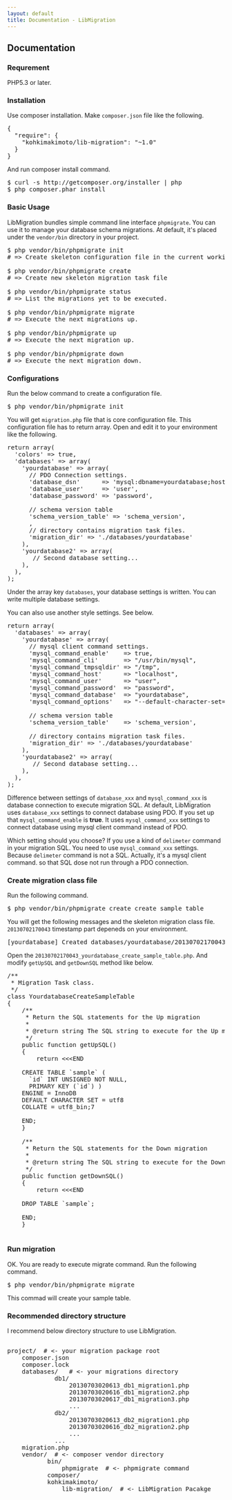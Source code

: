 ```yaml
---
layout: default
title: Documentation - LibMigration
---
```


## Documentation


### Requrement

PHP5.3 or later.


### Installation

Use composer installation. Make `composer.json` file like the following.

<pre class="javascript">
{
  "require": {
    "kohkimakimoto/lib-migration": "~1.0"
  }
}
</pre>

And run composer install command.

<pre class="sh">
$ curl -s http://getcomposer.org/installer | php
$ php composer.phar install
</pre>


### Basic Usage

LibMigration bundles simple command line interface `phpmigrate`.
You can use it to manage your database schema migrations.
At default, it's placed under the `vendor/bin` directory in your project.

<pre class="sh">
$ php vendor/bin/phpmigrate init
# => Create skeleton configuration file in the current working directory.

$ php vendor/bin/phpmigrate create
# => Create new skeleton migration task file

$ php vendor/bin/phpmigrate status
# => List the migrations yet to be executed.

$ php vendor/bin/phpmigrate migrate
# => Execute the next migrations up.

$ php vendor/bin/phpmigrate up
# => Execute the next migration up.

$ php vendor/bin/phpmigrate down
# => Execute the next migration down.
</pre>


### Configurations

Run the below command to create a configuration file.

<pre class="sh">
$ php vendor/bin/phpmigrate init
</pre>

You will get `migration.php` file that is core configuration file.
This configuration file has to return array.
Open and edit it to your environment like the following.

<pre class="php">
return array(
  'colors' => true,
  'databases' => array(
    'yourdatabase' => array(
      // PDO Connection settings.
      'database_dsn'      => 'mysql:dbname=yourdatabase;host=localhost',
      'database_user'     => 'user',
      'database_password' => 'password',

      // schema version table
      'schema_version_table' => 'schema_version',
      ,
      // directory contains migration task files.
      'migration_dir' => './databases/yourdatabase'
    ),
    'yourdatabase2' => array(
       // Second database setting...
    ),
  ),
);
</pre>

Under the array key `databases`, your database settings is written.
You can write multiple database settings.

You can also use another style settings. See below.

<pre class="php">
return array(
  'databases' => array(
    'yourdatabase' => array(
      // mysql client command settings.
      'mysql_command_enable'    => true,
      'mysql_command_cli'       => "/usr/bin/mysql",
      'mysql_command_tmpsqldir' => "/tmp",
      'mysql_command_host'      => "localhost",
      'mysql_command_user'      => "user",
      'mysql_command_password'  => "password",
      'mysql_command_database'  => "yourdatabase",
      'mysql_command_options'   => "--default-character-set=utf8",

      // schema version table
      'schema_version_table'    => 'schema_version',

      // directory contains migration task files.
      'migration_dir' => './databases/yourdatabase'
    ),
    'yourdatabase2' => array(
       // Second database setting...
    ),
  ),
);
</pre>

Difference between settings of `database_xxx` and `mysql_command_xxx` is database connection to execute migration SQL.
At default, LibMigration uses `database_xxx` settings to connect database using PDO.
If you set up that `mysql_command_enable` is **true**.
It uses `mysql_command_xxx` settings to connect database using mysql client command instead of PDO.

Which setting should you choose?
If you use a kind of `delimeter` command in your migration SQL. You need to use `mysql_command_xxx` settings.
Because `delimeter` command is not a SQL. Actually, it's a mysql client command. so that SQL dose not run through a PDO connection.


### Create migration class file

Run the following command.

<pre class="sh">
$ php vendor/bin/phpmigrate create create_sample_table
</pre>

You will get the following messages and the skeleton migration class file.
`20130702170043` timestamp part depeneds on your environment.

<pre class="sh">
[yourdatabase] Created databases/yourdatabase/20130702170043_yourdatabase_create_sample_table.php
</pre>

Open the `20130702170043_yourdatabase_create_sample_table.php`. And modify `getUpSQL` and `getDownSQL` method like below.



<pre class="php">
/**
 * Migration Task class.
 */
class YourdatabaseCreateSampleTable
{
    /**
     * Return the SQL statements for the Up migration
     *
     * @return string The SQL string to execute for the Up migration.
     */
    public function getUpSQL()
    {
        return &lt;&lt;&lt;END

    CREATE TABLE `sample` (
      `id` INT UNSIGNED NOT NULL,
      PRIMARY KEY (`id`) )
    ENGINE = InnoDB
    DEFAULT CHARACTER SET = utf8
    COLLATE = utf8_bin;7

    END;
    }

    /**
     * Return the SQL statements for the Down migration
     *
     * @return string The SQL string to execute for the Down migration.
     */
    public function getDownSQL()
    {
        return &lt;&lt;&lt;END

    DROP TABLE `sample`;

    END;
    }

</pre>

### Run migration

OK. You are ready to execute migrate command. Run the following command.

<pre class="sh">
$ php vendor/bin/phpmigrate migrate
</pre>

This commad will create your sample table.

### Recommended directory structure

I recommend below directory structure to use LibMigration.

<pre class="sh">

project/  # &lt;- your migration package root
    composer.json
    composer.lock
    databases/   # &lt;- your migrations directory
             db1/
                 20130703020613_db1_migration1.php
                 20130703020616_db1_migration2.php
                 20130703020617_db1_migration3.php
                 ...
             db2/
                 20130703020613_db2_migration1.php
                 20130703020616_db2_migration2.php
                 ...
             ...
    migration.php
    vendor/  # &lt;- composer vendor directory
           bin/
               phpmigrate  # &lt;- phpmigrate command
           composer/
           kohkimakimoto/
               lib-migration/  # &lt;- LibMigration Pacakge

</pre>

